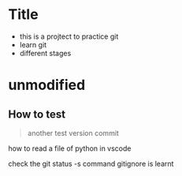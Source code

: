 # Title

* this is a projtect to practice git
* learn git
* different stages

# unmodified

## How to test

> another test version
> commit

how to read a file of python in vscode

check the git status -s command
gitignore is learnt